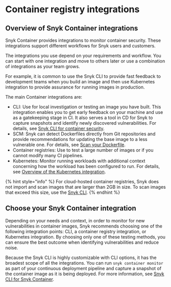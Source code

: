 # Container registry integrations

## Overview of Snyk Container integrations

Snyk Container provides integrations to monitor container security. These integrations support different workflows for Snyk users and customers.

The integrations you use depend on your requirements and workflow. You can start with one integration and move to others later or use a combination of integrations as your team grows.

For example, it is common to use the Snyk CLI to provide fast feedback to development teams when you build an image and then use Kubernetes integration to provide assurance for running images in production.

The main Container integrations are:

* CLI: Use for local investigation or testing an image you have built. This integration enables you to get early feedback on your machine and use as a gatekeeping stage in CI. It also serves a tool in CD for Snyk to capture snapshots and identify newly discovered vulnerabilities. For details, see [Snyk CLI for container security](../../../cli-ide-and-ci-cd-integrations/snyk-cli/scan-and-maintain-projects-using-the-cli/snyk-cli-for-snyk-container/).
* SCM: Snyk can detect Dockerfiles directly from Git repositories and provide recommendations for updating the base image to a less vulnerable one. For details, see [Scan your Dockerfile](../scan-your-dockerfile/).
* Container registries: Use to test a large number of images or if you cannot modify many CI pipelines.
* Kubernetes: Monitor running workloads with additional context concerning how the workload has been configured to run. For details, see [Overview of the Kubernetes integration](../kubernetes-integration/overview-of-kubernetes-integration/).

{% hint style="info" %}
For cloud-hosted container registries, Snyk does not import and scan images that are larger than 2GB in size. To scan images that exceed this size, use the [Snyk CLI](../../../cli-ide-and-ci-cd-integrations/snyk-cli/scan-and-maintain-projects-using-the-cli/snyk-cli-for-snyk-container/).
{% endhint %}

## Choose your Snyk Container integration&#x20;

Depending on your needs and context, in order to monitor for new vulnerabilities in container images, Snyk recommends choosing one of the following integration points: CLI, a container registry integration, or Kubernetes integration. By choosing only one of these testing methods, you can ensure the best outcome when identifying vulnerabilities and reduce noise.

Because the Snyk CLI is highly customizable with CLI options, it has the broadest scope of all the integrations. You can run `snyk container monitor` as part of your continuous deployment pipeline and capture a snapshot of the container image as it is being deployed. For more information, see [Snyk CLI for Snyk Container](../../../cli-ide-and-ci-cd-integrations/snyk-cli/scan-and-maintain-projects-using-the-cli/snyk-cli-for-snyk-container/).
